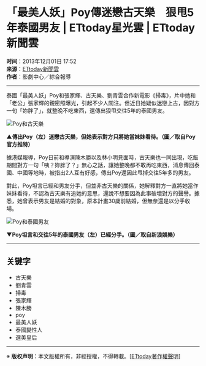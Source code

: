# 「最美人妖」Poy傳迷戀古天樂　狠甩5年泰國男友 | ETtoday星光雲 | ETtoday新聞雲

**时间**：2013年12月01日 17:52  
**来源**：[ETtoday新聞雲](https://www.ettoday.net/)  
**作者**：影劇中心／綜合報導  

---

泰國「最美人妖」Poy和張家輝、古天樂、劉青雲合作新電影《掃毒》，片中她和「老公」張家輝的親密照曝光，引起不少人關注。但近日她疑似迷戀上古，因對方一句「妳胖了」，就整晚不吃東西，還傳出狠甩交往5年的泰國男友。

![Poy和古天樂](https://cdn2.ettoday.net/images/462/d462173.jpg)

**▲傳出Poy（左）迷戀古天樂，但她表示對方只將她當妹妹看待。（圖／取自Poy官方推特）**

據港媒報導，Poy日前和導演陳木勝以及林小明見面時，古天樂也一同出現，吃飯期間對方一句「咦？妳胖了？」無心之話，讓她整晚都不敢再吃東西，消息傳回泰國、中國等地時，被指出2人互有好感，傳出Poy還因此甩掉交往5年多的男友。

對此，Poy坦言已經和男友分手，但並非古天樂的關係，她解釋對方一直將她當作妹妹看待，不認為古天樂有追她的意思，還說不想要因為此事破壞對方的聲譽。據悉，她曾表示男友是結婚的對象，原本計畫30歲前結婚，但無奈還是以分手收場。

![Poy和泰國男友](https://cdn2.ettoday.net/images/462/d462174.jpg)

**▼Poy坦言和交往5年的泰國男友（左）已經分手。（圖／取自新浪娛樂）**

---

## 关键字
- 古天樂
- 劉青雲
- 掃毒
- 張家輝
- 陳木勝
- poy
- 最美人妖
- 泰國變性人
- 選美皇后

---

※ **版权声明**：本文版權所有，非經授權，不得轉載。\[[ETtoday著作權聲明](//www.ettoday.net/member/clause_copyright.php)\]